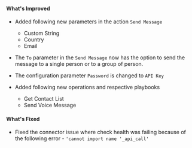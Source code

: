 #### What's Improved

- Added following new parameters in the action `Send Message`
  - Custom String
  - Country
  - Email

- The `To` parameter in the `Send Message` now has the option to send the message to a single person or to a group of person.
- The configuration parameter `Password` is changed to `API Key`  

- Added following new operations and respective playbooks
  - Get Contact List
  - Send Voice Message

#### What's Fixed

- Fixed the connector issue where check health was failing because of the following error - `'cannot import name '_api_call'`